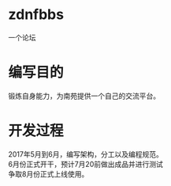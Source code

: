 # zdnfbbs
一个论坛
# 编写目的
锻炼自身能力，为南苑提供一个自己的交流平台。
# 开发过程
2017年5月到6月，编写架构，分工以及编程规范。<br>
6月份正式开干，预计7月20前做出成品并进行测试<br>
争取8月份正式上线使用。

